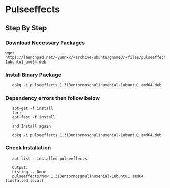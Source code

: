 # Pulseeffects

## Step By Step

###  Download Necessary Packages

```
wget https://launchpad.net/~yunnxx/+archive/ubuntu/gnome3/+files/pulseeffects_1.313entornosgnulinuxenial-1ubuntu1_amd64.deb
```
### Install Binary Package

```
   dpkg -i pulseeffects_1.313entornosgnulinuxenial-1ubuntu1_amd64.deb
```

### Dependency errors then follow below

```
   apt-get -f install
   (or)
   apt-fast -f install
   
   and Install again

   dpkg -i pulseeffects_1.313entornosgnulinuxenial-1ubuntu1_amd64.deb
```

### Check Installation

```
   apt list --installed pulseeffects

   Output:
   Listing... Done
   pulseeffects/now 1.313entornosgnulinuxenial-1ubuntu1 amd64 [installed,local]
```

